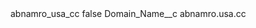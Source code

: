<?xml version="1.0" encoding="UTF-8"?>
<CustomMetadata xmlns="http://soap.sforce.com/2006/04/metadata" xmlns:xsi="http://www.w3.org/2001/XMLSchema-instance" xmlns:xsd="http://www.w3.org/2001/XMLSchema">
    <label>abnamro_usa_cc</label>
    <protected>false</protected>
    <values>
        <field>Domain_Name__c</field>
        <value xsi:type="xsd:string">abnamro.usa.cc</value>
    </values>
</CustomMetadata>
